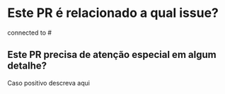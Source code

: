 # Este PR é relacionado a qual issue?

connected to #

## Este PR precisa de atenção especial em algum detalhe?

Caso positivo descreva aqui
